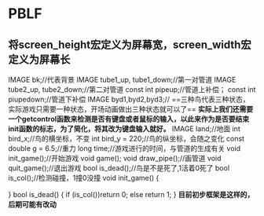 # PBLF
## 将screen_height宏定义为屏幕宽，screen_width宏定义为屏幕长
IMAGE bk;//代表背景
IMAGE tube1_up, tube1_down;//第一对管道
IMAGE tube2_up, tube2_down;//第二对管道
const int pipeup;//管道上补偿；
const int piupedown;//管道下补偿
IMAGE byd1,byd2,byd3;// ==三种鸟代表三种状态，实际游戏只需要一种状态，开场动画做出三种状态就可以了==
**实际上我们还需要一个getcontrol函数来检测是否有键盘或者鼠标的输入，以此来作为是否要结束init函数的标志，为了简化，将其改为键盘输入就好。**
IMAGE land;//地面
int bird_x;//鸟的横坐标，不变
int bird_y = 220;//鸟的纵坐标，会随之变化
const double g = 6.5;//重力
long time;//游戏进行的时间，与管道的生成有关
void init_game();//开始游戏
void game();
void draw_pipe();//画管道
void quit_game();//退出游戏
bool is_dead();//鸟是不是死了,1活着0死了
bool is_col();//检测碰撞，1撞0没撞
void init_game() {
	

}
bool is_dead() {
	if (is_col())return 0;
	else return 1;
}
**目前初步框架是这样的，后期可能有改动**
